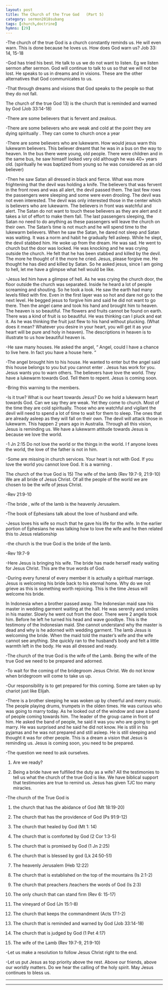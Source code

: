 ```yaml
---
layout: post
title: The Church of the True God   (Part 5)
category: sermon2018subang
tags: [church,doctrine]
hymns: [29]
---
```

-The church of the true God is a church constantly reminds us. He will even warn. This is done because he loves us. 
How does God warn us? 
Job 33: 14, 15-18

-God has tried his best. He talk to us we do not want to listen. Eg we listen sermon after sermon. God will continue to talk to us so that we will not be lost. He speaks to us in dreams and in visions. These are the other alternatives that God communicates to us. 

-That through dreams and visions that God speaks to the people so that they do not fall. 

The church of the true God 
13) is the church that is reminded and warned by God (Job 33:14-18)

-There are some believers that is fervent and zealous. 

-There are some believers who are weak and cold at the point they are dying spiritually . They can come to church once a year 

-There are some believers who are lukewarm. How would jesus warn this lukewarm believers. 
This believer dreamt that he was in a bus on the way to heaven. In the bus there were young, old people. There were children and in the same bus, he saw himself looked very old although he was 40+ years old. (spiritually he was baptized from young so he was considered as an old believer) 

-Then he saw Satan all dressed in black and fierce. What was more frightening that the devil was holding a knife. The believers that was fervent in the front rows and was all alert, the devil passed them. The last few rows the passengers were sleeping and some were even drooling. The devil was not even interested. The devil was only interested those in the center which is believers who are lukewarm. The believers in front was watchful and alert. The Satan do not want to touch these believers as they are alert and it takes a lot of effort to make them fall. The last passengers sleeping, the Satan no need to do anything as these passengers will leave the church on their own. The Satan’s time is not much and he will spend time to the lukewarm believers. When he saw the Satan, he dared not sleep and Satan was waiting. It was a norm and habit he gradually fell asleep. While he slept, the devil stabbed him. He woke up from the dream. He was sad. He went to church but the door was locked. He was knocking and he was crying outside the church. He felt that he has been stabbed and killed by the devil. The more he thought of it the more he cried. Jesus, please forgive me. He thought he has died and killed by Satan. So he asked jesus, since I am going to hell, let me have a glimpse what hell would be like. 

-Jesus led him have a glimpse of hell. As he was crying the church door, the floor outside the church was separated. Inside he heard a lot of people screaming and shouting. So he took a look. He saw the earth had many levels filled with fire. Even in the first layer was so hot and dare not go to the next level. He begged jesus to forgive him and said he did not want to go there. Then the angel came and took his hand and brought him to heaven. The heaven is so beautiful. The flowers and fruits cannot be found on earth. There was a kind of fruit is so beautiful. He was thinking can I pluck and eat it. As he was thinking the fruit just flew to his hand without plucking. (What does it mean? Whatever you desire in your heart, you will get it as your heart will be pure and holy in heaven).
The descriptions in heaven is to illustrate to us how beautiful heaven is. 

-He saw many houses. He asked the angel, “ Angel, could I have a chance to live here. In fact you have a house here. “

-The angel brought him to his house. He wanted to enter but the angel said this house belongs to you but you cannot enter . Jesus has work for you. Jesus wants you to warn others. 
The believers have love the world. They have a lukewarm towards God. Tell them to repent. Jesus is coming soon. 

-Bring this warning to the members. 

-Is it true? What is our heart towards Jesus? Do we hold a lukewarm heart towards God. Can we say they are weak. Yet they come to church. Most of the time they are cold spiritually. Those who are watchful and vigilant the devil will need to spend a lot of time to wait for them to sleep. The ones that are already asleep as they will fall on their own. The devil will attack those in lukewarm. 
This happen 2 years ago in Australia. Through all this vision, Jesus is reminding us. We have a lukewarm attitude towards Jesus is because we love the world. 

-1 Jn 2:15 Do not love the world or the things in the world. I f anyone loves the world, the love of the father is not in him. 

-Some are missing in church services. Your heart is not with God. If you love the world you cannot love God. It is a warning . 

The church of the true God is 
15) The wife of the lamb (Rev 19:7-9, 21:9-10)
We are all bride of Jesus Christ.  Of all the people of the world we are chosen to be the wife of jesus Christ. 

-Rev 21:9-10 

-The bride , wife of the lamb is the heavenly Jerusalem. 

-The book of Ephesians talk about the love of husband and wife. 

-Jesus loves his wife so much that he gave his life for the wife. In the earlier portion of Ephesians he was talking how to love the wife and he then related this to Jesus relationship

-the church is the true God is the bride of the lamb. 

-Rev 19:7-9

-Here Jesus is bringing his wife. The bride has made herself
 ready waiting for Jesus Christ. This are the true words of God. 

-During every funeral of every member it is actually a spiritual marriage. Jesus is welcoming his bride back to his eternal home. Why do we not grieve as this is something worth rejoicing. This is the time Jesus will welcome his bride. 

In Indonesia when a brother passed away. The Indonesian maid saw his master in wedding garment waiting at the hall. He was serenity and smiles in his master. Slowly he went out from the door. There were 2 angels took him. Before he left he turned his head and wave goodbye. This is the testimony of the Indonesian maid. She cannot understand why the master is dead and why is he adorned with wedding garment. The lamb Jesus is welcoming the bride. When the maid told the master’s wife and the wife cannot see anything. She quickly ran to the husband’s body and felt a little warmth left in the body. He was all dressed and ready. 

-The church of the true God is the wife of the Lamb. Being the wife of the true God we need to be prepared and adorned. 

-To wait for the coming of the bridegroom Jesus Christ. We do not know when bridegroom will come to take us up. 

-Our responsibility is to get prepared for this coming. Some are taken up by chariot just like Elijah. 

-There is a brother sleeping he was woken up by cheerful and merry music. The people playing drums, trumpets in the olden times. He was curious who was going to marry today. As he looked out of the window and saw a band of people coming towards him. The leader of the group came in front of him. He asked the band of people, he said it was you who are going to get marry. He was surprised and he said he did not know. He is still in his pyjamas and he was not prepared and still asleep. He is still sleeping and thought it was for other people. This is a dream a vision that Jesus is reminding us. Jesus is coming soon, you need to be prepared. 

-The question we need to ask ourselves.

1) Are we ready?

2) Being a bride have we fulfilled the duty as a wife? 
All the testimonies to tell us what the church of the true God is like. We have biblical support that testimonies are true to remind us. Jesus has given TJC too many miracles. 

-The church of the True God is 

1.	the church that has the abidance of God (Mt 18:19-20)

2.	The church that has the providence of God (Ps 91:9-12)

3.	The church that healed by God (Mt 1: 14)

4.	The church that is comforted by God (2 Cor 1:3-5)

5.	The church that is promised by God (1 Jn 2:25)

6.	The church that is blessed by god (Lk 24:50-51)

7.	The heavenly Jerusalem (Heb 12:22)

8.	The church that is established on the top of the mountains (Is 2:1-2)

9.	The church that preachers /teachers the words of God (Is 2:3)

10.	The only church that can stand firm (Rev 6: 15-17)

11.	The vineyard of God (Jn 15:1-8)

12.	The church that keeps the commandment (Acts 17:1-2)

13.	The church that is reminded and warned by God (Job 33:14-18)

14.	The church that is judged by God (1 Pet 4:17)

15.	The wife of the Lamb (Rev 19:7-9, 21:9-10)

-Let us make a resolution to follow Jesus Christ right to the end. 

-Let us put Jesus as top priority above the rest. Above our friends, above our worldly matters. Do we hear the calling of the holy spirit. May Jesus continues to bless us. 



----
****
